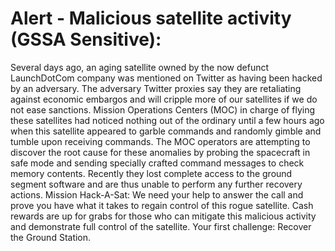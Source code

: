 # Alert - Malicious satellite activity (GSSA Sensitive):

Several days ago, an aging satellite owned by the now defunct LaunchDotCom company was mentioned on Twitter as having been hacked by an adversary. The adversary Twitter proxies say they are retaliating against economic embargos and will cripple more of our satellites if we do not ease sanctions. Mission Operations Centers (MOC) in charge of flying these satellites had noticed nothing out of the ordinary until a few hours ago when this satellite appeared to garble commands and randomly gimble and tumble upon receiving commands. The MOC operators are attempting to discover the root cause for these anomalies by probing the spacecraft in safe mode and sending specially crafted command messages to check memory contents.  Recently they lost complete access to the ground segment software and are thus unable to perform any further recovery actions.
Mission Hack-A-Sat:
We need your help to answer the call and prove you have what it takes to regain control of this rogue satellite. Cash rewards are up for grabs for those who can mitigate this malicious activity and demonstrate full control of the satellite. Your first challenge: Recover the Ground Station.
